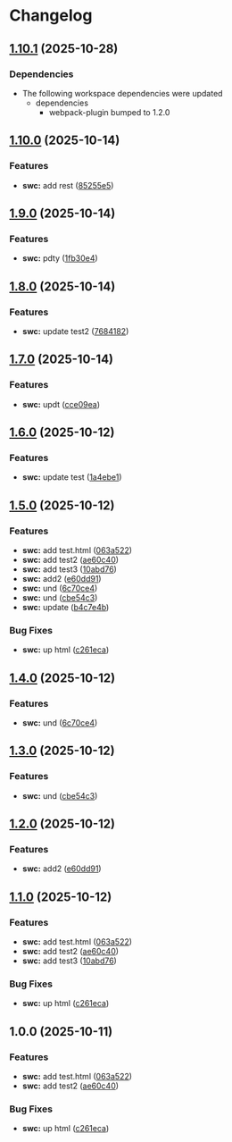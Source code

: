 # Changelog

## [1.10.1](https://github.com/burakgormek/test-ga2/compare/test-swc-123123@v1.10.0...test-swc-123123@v1.10.1) (2025-10-28)


### Dependencies

* The following workspace dependencies were updated
  * dependencies
    * webpack-plugin bumped to 1.2.0

## [1.10.0](https://github.com/burakgormek/test-ga2/compare/test-swc-123123@v1.9.0...test-swc-123123@v1.10.0) (2025-10-14)


### Features

* **swc:** add rest ([85255e5](https://github.com/burakgormek/test-ga2/commit/85255e5d6cc25252355e5774866ad038cca65efe))

## [1.9.0](https://github.com/burakgormek/test-ga2/compare/test-swc-123123@v1.8.0...test-swc-123123@v1.9.0) (2025-10-14)


### Features

* **swc:** pdty ([1fb30e4](https://github.com/burakgormek/test-ga2/commit/1fb30e483e3905115a8c817ee834b1780883dfc3))

## [1.8.0](https://github.com/burakgormek/test-ga2/compare/test-swc-123123@v1.7.0...test-swc-123123@v1.8.0) (2025-10-14)


### Features

* **swc:** update test2 ([7684182](https://github.com/burakgormek/test-ga2/commit/768418221001314a249045b00bd7e777d6cd017c))

## [1.7.0](https://github.com/burakgormek/test-ga2/compare/test-swc-123123@v1.6.0...test-swc-123123@v1.7.0) (2025-10-14)


### Features

* **swc:** updt ([cce09ea](https://github.com/burakgormek/test-ga2/commit/cce09ea7619c761148721273d706b9eb42acd4c5))

## [1.6.0](https://github.com/burakgormek/test-ga2/compare/test-swc-123123@v1.5.0...test-swc-123123@v1.6.0) (2025-10-12)


### Features

* **swc:** update test ([1a4ebe1](https://github.com/burakgormek/test-ga2/commit/1a4ebe1b10f7117dbf3d6279ba6ab289af3bb125))

## [1.5.0](https://github.com/burakgormek/test-ga2/compare/test-swc-123123@v1.4.0...test-swc-123123@v1.5.0) (2025-10-12)


### Features

* **swc:** add test.html ([063a522](https://github.com/burakgormek/test-ga2/commit/063a522f60b68d19b6333dc1b351f46e8304a115))
* **swc:** add test2 ([ae60c40](https://github.com/burakgormek/test-ga2/commit/ae60c403016af76da63aef7bce515e56da52b5af))
* **swc:** add test3 ([10abd76](https://github.com/burakgormek/test-ga2/commit/10abd7697f5eb4c381d180465c257b0242f43385))
* **swc:** add2 ([e60dd91](https://github.com/burakgormek/test-ga2/commit/e60dd916e38112b8837f0409c85905596666eb9b))
* **swc:** und ([6c70ce4](https://github.com/burakgormek/test-ga2/commit/6c70ce4c98d9197ac03948d145b58a6fe1a36e14))
* **swc:** und ([cbe54c3](https://github.com/burakgormek/test-ga2/commit/cbe54c361a2809333e875a9e9526e5b3d9c1cddb))
* **swc:** update ([b4c7e4b](https://github.com/burakgormek/test-ga2/commit/b4c7e4b4a9f19656a53a730c2d16c4843938a8f3))


### Bug Fixes

* **swc:** up html ([c261eca](https://github.com/burakgormek/test-ga2/commit/c261eca4b0ed74b9c7a9452138533ffab1a5574b))

## [1.4.0](https://github.com/burakgormek/test-ga2/compare/test-swc-123123@v1.3.0...test-swc-123123@v1.4.0) (2025-10-12)


### Features

* **swc:** und ([6c70ce4](https://github.com/burakgormek/test-ga2/commit/6c70ce4c98d9197ac03948d145b58a6fe1a36e14))

## [1.3.0](https://github.com/burakgormek/test-ga2/compare/test-swc-123123@v1.2.0...test-swc-123123@v1.3.0) (2025-10-12)


### Features

* **swc:** und ([cbe54c3](https://github.com/burakgormek/test-ga2/commit/cbe54c361a2809333e875a9e9526e5b3d9c1cddb))

## [1.2.0](https://github.com/burakgormek/test-ga2/compare/test-swc-123123@v1.1.0...test-swc-123123@v1.2.0) (2025-10-12)


### Features

* **swc:** add2 ([e60dd91](https://github.com/burakgormek/test-ga2/commit/e60dd916e38112b8837f0409c85905596666eb9b))

## [1.1.0](https://github.com/burakgormek/test-ga2/compare/test-swc-123123@v1.0.0...test-swc-123123@v1.1.0) (2025-10-12)


### Features

* **swc:** add test.html ([063a522](https://github.com/burakgormek/test-ga2/commit/063a522f60b68d19b6333dc1b351f46e8304a115))
* **swc:** add test2 ([ae60c40](https://github.com/burakgormek/test-ga2/commit/ae60c403016af76da63aef7bce515e56da52b5af))
* **swc:** add test3 ([10abd76](https://github.com/burakgormek/test-ga2/commit/10abd7697f5eb4c381d180465c257b0242f43385))


### Bug Fixes

* **swc:** up html ([c261eca](https://github.com/burakgormek/test-ga2/commit/c261eca4b0ed74b9c7a9452138533ffab1a5574b))

## 1.0.0 (2025-10-11)


### Features

* **swc:** add test.html ([063a522](https://github.com/burakgormek/test-ga2/commit/063a522f60b68d19b6333dc1b351f46e8304a115))
* **swc:** add test2 ([ae60c40](https://github.com/burakgormek/test-ga2/commit/ae60c403016af76da63aef7bce515e56da52b5af))


### Bug Fixes

* **swc:** up html ([c261eca](https://github.com/burakgormek/test-ga2/commit/c261eca4b0ed74b9c7a9452138533ffab1a5574b))
